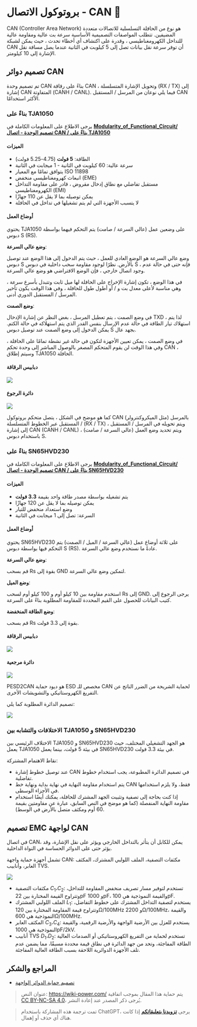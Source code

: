 # بروتوكول الاتصال - CAN 🚧

CAN (Controller Area Network) هو نوع من الحافلة التسلسلية للاتصالات متعددة المضيفين. تتطلب المواصفات التصميمية الأساسية سرعة بت عالية ومقاومة عالية للتداخل الكهرومغناطيسي ، وقدرة على اكتشاف أي أخطاء تحدث ، حيث يمكن لشبكة CAN أن توفر سرعة نقل بيانات تصل إلى 5 كيلوبت في الثانية عندما يصل مسافة نقل الإشارة إلى 10 كيلومتر.

## تصميم دوائر CAN

تم تصميم وحدة CAN بناءً على رقاقة CAN ، وتحويل الإشارة المتسلسلة (RX / TX) إلى إشارة CAN المتفاوتة (CANH / CANL). فيما يلي نوعان من المرسل / المستقبل CAN الأكثر استخدامًا.

### بناءً على TJA1050

يرجى الاطلاع على المعلومات الكاملة في [**Modularity_of_Functional_Circuit/ تصميم الوحدة - اتصال CAN / بناءً على TJA1050**](https://github.com/linyuxuanlin/Modularity_of_Functional_Circuit/tree/master/%E6%A8%A1%E5%9D%97%E8%AE%BE%E8%AE%A1-CAN%E9%80%9A%E4%BF%A1/%E5%9F%BA%E4%BA%8ETJA1050)

#### الميزات

- الطاقة: **5 فولت** (4.75-5.25 فولت)
- سرعة عالية: 60 كيلوبت في الثانية - 1 ميجابت في الثانية
- يتوافق تمامًا مع المعيار ISO 11898
- انبعاث كهرومغناطيسي منخفض (EME)
- مستقبل تفاضلي مع نطاق إدخال مقروض ، قادر على مقاومة التداخل الكهرومغناطيسي (EMI)
- يمكن توصيله بما لا يقل عن 110 جهازًا
- لا يتسبب الأجهزة التي لم يتم تشغيلها في تداخل في الحافلة

#### أوضاع العمل

يحتوي TJA1050 على وضعين عمل (عالي السرعة / صامت) يتم التحكم فيهما بواسطة دبوس S (RS).

**وضع عالي السرعة**:

وضع عالي السرعة هو الوضع العادي للعمل ، حيث يتم الدخول إلى هذا الوضع عند توصيل دبوس S بالأرض. نظرًا لوجود مقاومة سحب داخلية في دبوس S ، فإنه حتى في حالة عدم وجود اتصال خارجي ، فإن الوضع الافتراضي هو وضع عالي السرعة.

في هذا الوضع ، تكون إشارة الإخراج على الحافلة لها ميل ثابت وتتبدل بأسرع سرعة ، وهي مناسبة لأعلى معدل بت و / أو أطول طول للحافلة ، وفي هذا الوقت يكون تأخير المرسل / المستقبل الدوري أدنى.

**وضع الصمت**:

في وضع الصمت ، يتم تعطيل المرسل ، بغض النظر عن إشارة الإدخال TXD ، لذا يتم استهلاك تيار الطاقة في حالة عدم الإرسال بنفس القدر الذي يتم استهلاكه في حالة الكتم. يمكن الدخول إلى وضع الصمت عند توصيل دبوس S بجهد عال.

في وضع الصمت ، يمكن تعيين الأجهزة لتكون في حالة غير نشطة تمامًا على الحافلة ، وفي هذا الوقت لن يقوم المتحكم المصغر بالوصول المباشر إلى وحدة تحكم CAN ، وسيتم إطلاق TJA1050 الحافلة.

#### دبابيس الرقاقة

![](https://media.wiki-power.com/img/20210607102222.png)

#### دائرة الرجوع

![](https://media.wiki-power.com/img/20210607115611.png)

كما هو موضح في الشكل ، يتصل متحكم بروتوكول CAN (مثل الميكروكنترولر) بالمرسل / المستقبل عبر الخطوط المتسلسلة (RX / TX) ، ويتم تحويله في المرسل / المستقبل إلى إشارة CAN (CANH / CANL) ، ويتم تحديد وضع العمل (عالي السرعة / صامت) باستخدام دبوس S.

### بناءً على SN65HVD230

يرجى الاطلاع على المعلومات الكاملة في [**Modularity_of_Functional_Circuit/ تصميم الوحدة - اتصال CAN / بناءً على SN65HVD230**](https://github.com/linyuxuanlin/Modularity_of_Functional_Circuit/tree/master/%E6%A8%A1%E5%9D%97%E8%AE%BE%E8%AE%A1-CAN%E9%80%9A%E4%BF%A1/%E5%9F%BA%E4%BA%8ESN65HVD230)

#### الميزات

- يتم تشغيله بواسطة مصدر طاقة واحد بقيمة **3.3 فولت**
- يمكن توصيله بما لا يقل عن 120 جهازًا
- وضع استعداد منخفض للتيار
- السرعة: تصل إلى 1 ميجابت في الثانية

#### أوضاع العمل

يحتوي SN65HVD230 على ثلاثة أوضاع عمل (عالي السرعة / الميل / الصمت) يتم التحكم فيها بواسطة دبوس S (RS). عادةً ما نستخدم وضع عالي السرعة.

**وضع عالي السرعة**:

قم بسحب Rs بقوة إلى GND لتمكين وضع عالي السرعة.

**وضع الميل**:

استخدم مقاومة بين 10 كيلو أوم و 100 كيلو أوم لسحب Rs إلى GND. يرجى الرجوع إلى كتيب البيانات للحصول على القيم المحددة للمقاومة المطلوبة بناءً على السرعة.

**وضع الطاقة المنخفضة**:

قم بسحب Rs بقوة إلى 3.3 فولت.

#### دبابيس الرقاقة

![](https://media.wiki-power.com/img/20210607155539.png)

#### دائرة مرجعية

![](https://media.wiki-power.com/img/20210607171051.png)

PESD2CAN هو ديود حماية ESD مخصص للـ CAN لحماية الشريحة من الضرر الناتج عن التفريغ الكهروستاتيكي والتشويشات الأخرى.

تصميم الدائرة المطلوبة كما يلي:

![](https://media.wiki-power.com/img/20210607171427.png)

### الاختلافات والتشابه بين TJA1050 و SN65HVD230

الاختلاف الرئيسي بين TJA1050 و SN65HVD230 هو الجهد التشغيلي المختلف، حيث يعمل TJA1050 في بيئة 5 فولت، بينما يعمل SN65HVD230 في بيئة 3.3 فولت.

نقاط الاهتمام المشتركة:

- عند توصيل خطوط إشارة CAN في تصميم الدائرة المطبوعة، يجب استخدام خطوط تفاضلية.
- يتم استخدام مقاومة النهاية في نهاية بداية ونهاية خط CAN فقط، ولا يلزم استخدامها في الأجزاء الوسطى.
- إذا كنت بحاجة إلى تصفية وتثبيت الجهد المشترك للحافلة، يمكنك أيضًا استخدام مقاومة النهاية المنفصلة (كما هو موضح في النص السابق، عبارة عن مقاومتين بقيمة 60 أوم ومكثف متصل بالأرض في الوسط).

## تصميم EMC لواجهة CAN

في اتصال CAN، يمكن للكابل أن يتأثر بالتداخل الخارجي ويؤثر على نقل الإشارة، وقد يؤثر حتى على الدوائر الحساسة في النواة الداخلية.

تشمل أجهزة حماية واجهة CAN: مكثفات التصفية، الملف اللولبي المشترك، المكثف العابر، وأنابيب TVS.

![](https://media.wiki-power.com/img/20211220134905.png)

- مكثفات التصفية $C_1،C_2$: تستخدم لتوفير مسار تصريف منخفض المقاومة للتداخل، وتتراوح القيمة المختارة بين 22pF و 1000pF، والقيمة النموذجية هي 100pF.
- الملف اللولبي المشترك $L_1$: يستخدم لتصفية التداخل المشترك على خطوط التفاضل، وتتراوح قيمة المقاومة المختارة بين 120Ω/100MHz و 2200Ω/100MHz، والقيمة النموذجية هي 600Ω/100MHz.
- المكثف العابر $C_3،C_4$: يستخدم للعزل بين الأرضية الواجهة والأرضية الرقمية، والقيمة النموذجية هي 1000pF/2kV.
- أنابيب TVS $D_1،D_2$: تستخدم لحماية من التفريغ الكهروستاتيكي أو الصدمات العالية الطاقة المفاجئة، وتحد من جهد الدائرة في نطاق قيمة محددة مسبقًا، مما يضمن عدم تلف الأجهزة الدوائرية اللاحقة بسبب الطاقة العالية المفاجئة.

## المراجع والشكر

- [تصميم حماية الدوائر الواجهة](https://blog.csdn.net/weixin_40877615/article/details/94381422)

> عنوان النص: <https://wiki-power.com/>
> يتم حماية هذا المقال بموجب اتفاقية [CC BY-NC-SA 4.0](https://creativecommons.org/licenses/by/4.0/deed.zh)، يُرجى ذكر المصدر عند إعادة النشر.

> تمت ترجمة هذه المشاركة باستخدام ChatGPT، يرجى [**تزويدنا بتعليقاتكم**](https://github.com/linyuxuanlin/Wiki_MkDocs/issues/new) إذا كانت هناك أي حذف أو إهمال.
